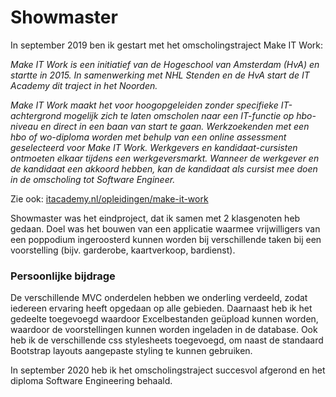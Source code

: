 # Showmaster

In september 2019 ben ik gestart met het omscholingstraject Make IT Work:

*Make IT Work is een initiatief van de Hogeschool van Amsterdam (HvA) en startte in 2015. In samenwerking met NHL Stenden en de HvA start de IT Academy dit traject in het Noorden.*

*Make IT Work maakt het voor hoogopgeleiden zonder specifieke IT-achtergrond mogelijk zich te laten omscholen naar een IT-functie op hbo-niveau en direct in een baan van start te gaan. Werkzoekenden met een hbo of wo-diploma worden met behulp van een online assessment geselecteerd voor Make IT Work. Werkgevers en kandidaat-cursisten ontmoeten elkaar tijdens een werkgeversmarkt. Wanneer de werkgever en de kandidaat een akkoord hebben, kan de kandidaat als cursist mee doen in de omscholing tot Software Engineer.*

Zie ook: [itacademy.nl/opleidingen/make-it-work](https://www.itacademy.nl/opleidingen/make-it-work)

Showmaster was het eindproject, dat ik samen met 2 klasgenoten heb gedaan. Doel was het bouwen van een applicatie waarmee vrijwilligers van een poppodium ingeroosterd kunnen worden bij verschillende taken bij een voorstelling (bijv. garderobe, kaartverkoop, bardienst). 

### Persoonlijke bijdrage
De verschillende MVC onderdelen hebben we onderling verdeeld, zodat iedereen ervaring heeft opgedaan op alle gebieden. 
Daarnaast heb ik het gedeelte toegevoegd waardoor Excelbestanden geüpload kunnen worden, waardoor de voorstellingen kunnen worden ingeladen in de database.
Ook heb ik de verschillende css stylesheets toegevoegd, om naast de standaard Bootstrap layouts aangepaste styling te kunnen gebruiken.


In september 2020 heb ik het omscholingstraject succesvol afgerond en het diploma Software Engineering behaald.
